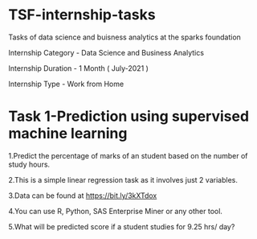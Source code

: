 # TSF-internship-tasks
Tasks of data science and buisness analytics at the sparks foundation

Internship Category - Data Science and Business Analytics

Internship Duration - 1 Month ( July-2021 )

Internship Type - Work from Home

# Task 1-Prediction using supervised machine learning                                                   
1.Predict the percentage of marks of an student based on the number of study hours.

2.This is a simple linear regression task as it involves just 2 variables.

3.Data can be found at https://bit.ly/3kXTdox

4.You can use R, Python, SAS Enterprise Miner or any other tool.

5.What will be predicted score if a student studies for 9.25 hrs/ day?
